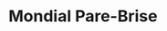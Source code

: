 ---
title: "Mondial Pare-Brise"
url: /villeneuve-dascq/mondial-pare-brise/
shop: réparation de voitures
---
